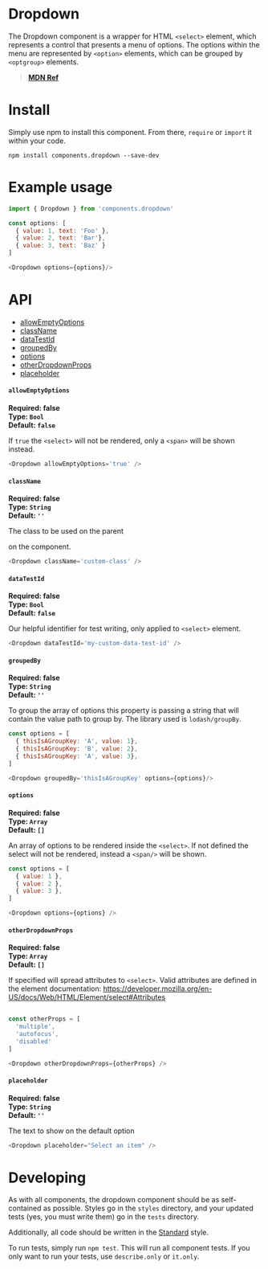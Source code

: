 # Dropdown

The Dropdown component is a wrapper for HTML `<select>` element, which represents a control that presents a menu of options. The options within the menu are represented by `<option>` elements, which can be grouped by `<optgroup>` elements. 

> [**MDN Ref**](https://developer.mozilla.org/en-US/docs/Web/HTML/Element/select)

# Install

Simply use npm to install this component. From there, `require` or `import` it within your code.

```shell
npm install components.dropdown --save-dev
```

# Example usage

```javascript
import { Dropdown } from 'components.dropdown'

const options: [
  { value: 1, text: 'Foo' },
  { value: 2, text: 'Bar'},
  { value: 3, text: 'Baz' }
]

<Dropdown options={options}/>
```

# API

- [allowEmptyOptions](#allowEmptyOptions)
- [className](#className)
- [dataTestId](#dataTestId)
- [groupedBy](#groupedBy)
- [options](#options)
- [otherDropdownProps](#otherDropdownProps)
- [placeholder](#placeholder)

#### `allowEmptyOptions`

**Required: false**  
**Type: `Bool`**  
**Default: `false`**

If `true` the `<select>` will not be rendered, only a `<span>` will be shown instead.

```javascript
<Dropdown allowEmptyOptions='true' />
```

#### `className`

**Required: false**  
**Type: `String`**  
**Default: `''`**

The class to be used on the parent <div> on the component.

```javascript
<Dropdown className='custom-class' />
```

#### `dataTestId`

**Required: false**  
**Type: `Bool`**  
**Default: `false`**

Our helpful identifier for test writing, only applied to `<select>` element.

```javascript
<Dropdown dataTestId='my-custom-data-test-id' />
```

#### `groupedBy`

**Required: false**  
**Type: `String`**  
**Default: `''`**

To group the array of options this property is passing a string that will contain the value path to group by. The library used is `lodash/groupBy`.

```javascript
const options = [
  { thisIsAGroupKey: 'A', value: 1},
  { thisIsAGroupKey: 'B', value: 2},
  { thisIsAGroupKey: 'A', value: 3},
]

<Dropdown groupedBy='thisIsAGroupKey' options={options}/>
```

#### `options`

**Required: false**  
**Type: `Array`**  
**Default: `[]`**

An array of options to be rendered inside the `<select>`. If not defined the select will not be rendered, instead a `<span/>` will be shown.

```javascript
const options = [
  { value: 1 },
  { value: 2 },
  { value: 3 },
]

<Dropdown options={options} />
```

#### `otherDropdownProps`

**Required: false**  
**Type: `Array`**  
**Default: `[]`**

If specified will spread attributes to `<select>`. Valid attributes are defined in the element documentation: https://developer.mozilla.org/en-US/docs/Web/HTML/Element/select#Attributes

```javascript

const otherProps = [
  'multiple',
  'autofocus',
  'disabled'
]

<Dropdown otherDropdownProps={otherProps} />
```

#### `placeholder`

**Required: false**  
**Type: `String`**  
**Default: `''`**

The text to show on the default option

```javascript
<Dropdown placeholder="Select an item" />
```

# Developing

As with all components, the dropdown component should be as self-contained as possible. Styles go in the `styles` directory, and your updated tests (yes, you must write them) go in the `tests` directory.

Additionally, all code should be written in the [Standard](https://github.com/feross/standard) style.

To run tests, simply run `npm test`. This will run all component tests. If you only want to run your tests, use `describe.only` or `it.only`.
